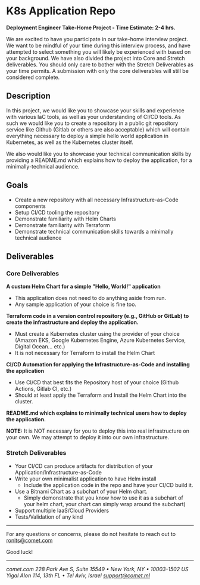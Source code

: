 # K8s Application Repo

**Deployment Engineer Take-Home Project - Time Estimate: 2-4 hrs.**

We are excited to have you participate in our take-home interview project. We want to be mindful of your time during this interview process, and have attempted to select something you will likely be experienced with based on your background. We have also divided the project into Core and Stretch deliverables. You should only care to bother with the Stretch Deliverables as your time permits. A submission with only the core deliverables will still be considered complete.

## Description

In this project, we would like you to showcase your skills and experience with various IaC tools, as well as your understanding of CI/CD tools. As such we would like you to create a repository in a public git repository service like Github (Gitlab or others are also acceptable) which will contain everything necessary to deploy a simple hello world application in Kubernetes, as well as the Kubernetes cluster itself.

We also would like you to showcase your technical communication skills by providing a README.md which explains how to deploy the application, for a minimally-technical audience.

## Goals

* Create a new repository with all necessary Infrastructure-as-Code components
* Setup CI/CD tooling the repository
* Demonstrate familiarity with Helm Charts
* Demonstrate familiarity with Terraform
* Demonstrate technical communication skills towards a minimally technical audience

## Deliverables

### Core Deliverables

**A custom Helm Chart for a simple "Hello, World!" application**
* This application does not need to do anything aside from run.
* Any sample application of your choice is fine too.

**Terraform code in a version control repository (e.g., GitHub or GitLab) to create the infrastructure and deploy the application.**
* Must create a Kubernetes cluster using the provider of your choice (Amazon EKS, Google Kubernetes Engine, Azure Kubernetes Service, Digital Ocean… etc.)
* It is not necessary for Terraform to install the Helm Chart

**CI/CD Automation for applying the Infrastructure-as-Code and installing the application**
* Use CI/CD that best fits the Repository host of your choice (Github Actions, Gitlab CI, etc.)
* Should at least apply the Terraform and Install the Helm Chart into the cluster.

**README.md which explains to minimally technical users how to deploy the application.**

**NOTE:** It is NOT necessary for you to deploy this into real infrastructure on your own. We may attempt to deploy it into our own infrastructure.

### Stretch Deliverables

* Your CI/CD can produce artifacts for distribution of your Application/Infrastructure-as-Code
* Write your own minimalist application to have Helm install
  * Include the application code in the repo and have your CI/CD build it.
* Use a Bitnami Chart as a subchart of your Helm chart.
  * Simply demonstrate that you know how to use it as a subchart of your helm chart, your chart can simply wrap around the subchart)
* Support multiple IaaS/Cloud Providers
* Tests/Validation of any kind

---

For any questions or concerns, please do not hesitate to reach out to ronits@comet.com

Good luck!

---

*comet.com*
*228 Park Ave S, Suite 15549 • New York, NY • 10003-1502 US*
*Yigal Alon 114, 13th FL • Tel Aviv, Israel*
*support@comet.ml*

